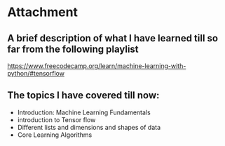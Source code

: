 # Attachment
## A brief description of what I have learned till so far from the following playlist

https://www.freecodecamp.org/learn/machine-learning-with-python/#tensorflow

## The topics I have covered till now:

* Introduction: Machine Learning Fundamentals
* introduction to Tensor flow
* Different lists and dimensions and shapes of data
* Core Learning Algorithms
